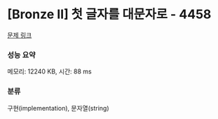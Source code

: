 # [Bronze II] 첫 글자를 대문자로 - 4458 

[문제 링크](https://www.acmicpc.net/problem/4458) 

### 성능 요약

메모리: 12240 KB, 시간: 88 ms

### 분류

구현(implementation), 문자열(string)


